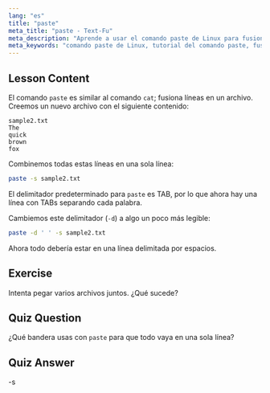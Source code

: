 ```yaml
---
lang: "es"
title: "paste"
meta_title: "paste - Text-Fu"
meta_description: "Aprende a usar el comando paste de Linux para fusionar líneas de archivos. Descubre delimitadores y combina archivos con este tutorial esencial del comando Linux."
meta_keywords: "comando paste de Linux, tutorial del comando paste, fusionar líneas de archivos, comandos de Linux, Linux para principiantes, guía de Linux"
---
```


## Lesson Content

El comando `paste` es similar al comando `cat`; fusiona líneas en un archivo. Creemos un nuevo archivo con el siguiente contenido:

```
sample2.txt
The
quick
brown
fox
```

Combinemos todas estas líneas en una sola línea:

```bash
paste -s sample2.txt
```

El delimitador predeterminado para `paste` es TAB, por lo que ahora hay una línea con TABs separando cada palabra.

Cambiemos este delimitador (`-d`) a algo un poco más legible:

```bash
paste -d ' ' -s sample2.txt
```

Ahora todo debería estar en una línea delimitada por espacios.

## Exercise

Intenta pegar varios archivos juntos. ¿Qué sucede?

## Quiz Question

¿Qué bandera usas con `paste` para que todo vaya en una sola línea?

## Quiz Answer

-s
